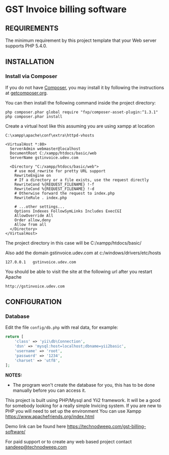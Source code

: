 GST Invoice billing software
============================

REQUIREMENTS
------------

The minimum requirement by this project template that your Web server supports PHP 5.4.0.


INSTALLATION
------------

### Install via Composer

If you do not have [Composer](http://getcomposer.org/), you may install it by following the instructions
at [getcomposer.org](http://getcomposer.org/doc/00-intro.md#installation-nix).

You can then install the following command inside the project directory:

~~~
php composer.phar global require "fxp/composer-asset-plugin:^1.3.1"
php composer.phar install
~~~

Create a virtual host like this assuming you are using xampp at location
~~~
C:\xampp\apache\conf\extra\httpd-vhosts
~~~

~~~
<VirtualHost *:80>
  ServerAdmin webmaster@localhost
  DocumentRoot C:/xampp/htdocs/basic/web
  ServerName gstinvoice.udev.com

  <Directory "C:/xampp/htdocs/basic/web">
    # use mod_rewrite for pretty URL support
    RewriteEngine on
    # If a directory or a file exists, use the request directly
    RewriteCond %{REQUEST_FILENAME} !-f
    RewriteCond %{REQUEST_FILENAME} !-d
    # Otherwise forward the request to index.php
    RewriteRule . index.php

    # ...other settings...
    Options Indexes FollowSymLinks Includes ExecCGI
    AllowOverride All
    Order allow,deny
    Allow from all
  </Directory>
</VirtualHost>
~~~

The project directory in this case will be C:/xampp/htdocs/basic/

Also add the domain gstinvoice.udev.com at 
c:/windows/drivers/etc/hosts
~~~
127.0.0.1   gstinvoice.udev.com
~~~
You should be able to visit the site at the following url after you restart Apache
~~~
http://gstinvoice.udev.com
~~~

CONFIGURATION
-------------

### Database

Edit the file `config/db.php` with real data, for example:

```php
return [
    'class' => 'yii\db\Connection',
    'dsn' => 'mysql:host=localhost;dbname=yii2basic',
    'username' => 'root',
    'password' => '1234',
    'charset' => 'utf8',
];
```

**NOTES:**
- The program won't create the database for you, this has to be done manually before you can access it.

This project is built using PHP/Mysql and Yii2 framework.
It will be a good for somebody looking for a really simple Invicing system.
If you are new to PHP you will need to set up the environment
You can use Xampp
https://www.apachefriends.org/index.html

Demo link can be found here
https://technodweep.com/gst-billing-software/

For paid support or to create any web based project contact sandeep@technodweep.com 
